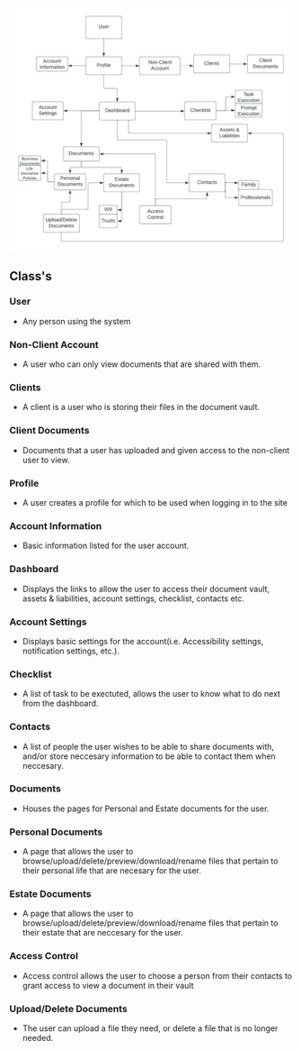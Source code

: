 ![Domain Model for First Iteration](https://github.com/nateslagter/EstateVault/blob/main/Design/DomainModelFirstIteration.jpeg)

## Class's

### User
- Any person using the system

### Non-Client Account
- A user who can only view documents that are shared with them.

### Clients
- A client is a user who is storing their files in the document vault.

### Client Documents
- Documents that a user has uploaded and given access to the non-client user to view.

### Profile
- A user creates a profile for which to be used when logging in to the site

### Account Information
- Basic information listed for the user account.

### Dashboard
- Displays the links to allow the user to access their document vault, assets & liabilities, account settings, checklist, contacts etc.

### Account Settings
- Displays basic settings for the account(i.e. Accessibility settings, notification settings, etc.).

### Checklist
- A list of task to be exectuted, allows the user to know what to do next from the dashboard.

### Contacts
- A list of people the user wishes to be able to share documents with, and/or store neccesary information to be able to contact them when neccesary.

### Documents
- Houses the pages for Personal and Estate documents for the user.

### Personal Documents
- A page that allows the user to browse/upload/delete/preview/download/rename files that pertain to their personal life that are necesary for the user.

### Estate Documents
- A page that allows the user to browse/upload/delete/preview/download/rename files that pertain to their estate that are neccesary for the user.

### Access Control
- Access control allows the user to choose a person from their contacts to grant access to view a document in their vault

### Upload/Delete Documents
- The user can upload a file they need, or delete a file that is no longer needed.
